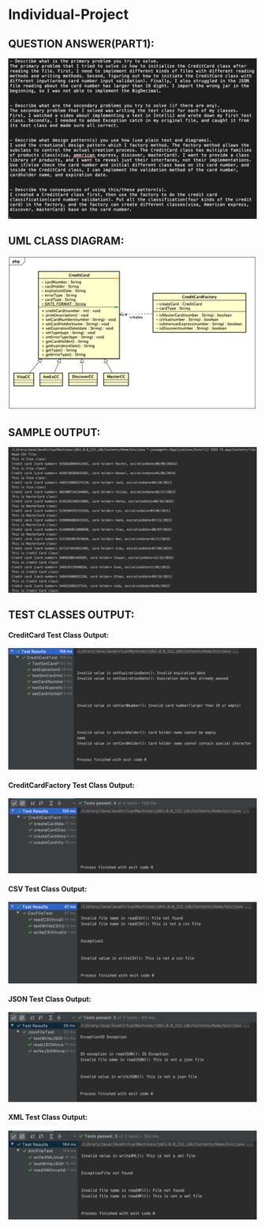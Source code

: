# Individual-Project
## QUESTION ANSWER(PART1):
![](images/question.png)

## UML CLASS DIAGRAM:
![](images/ClassDiagram.png)

## SAMPLE OUTPUT:
![](images/sample-output.png)

## TEST CLASSES OUTPUT:
#### CreditCard Test Class Output:
![](images/CreditCard.png)

#### CreditCardFactory Test Class Output:
![](images/CreditCardFactory.png)

#### CSV Test Class Output:
![](images/CSV.png)

#### JSON Test Class Output:
![](images/JSON.png)

#### XML Test Class Output:
![](images/XML.png)
